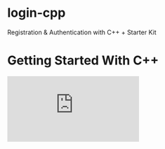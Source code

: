 # login-cpp
Registration &amp; Authentication with C++ + Starter Kit

# Getting Started With C++

![C++ QUICK REFERENCE](http://www.hoomanb.com/cs/QuickRef/CppQuickRef.pdf)

